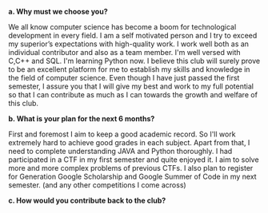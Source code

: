 **a. Why must we choose you?**

We all know computer science has become a boom for technological development in every field. I am a self motivated person and I try to exceed my superior’s expectations with high-quality work. I work well both as an individual contributor and also as a team member.
I'm well versed with C,C++ and SQL. I'm learning Python now.
I believe this club will surely prove to be an excellent platform for me to establish my skills and knowledge in the field of computer science.
Even though I have just passed the first semester, I assure you that I will give my best and work to my full potential so that I can contribute as much as I can towards the growth and welfare of this club.

**b. What is your plan for the next 6 months?**

First and foremost I aim to keep a good academic record. So I'll work extremely hard to achieve good grades in each subject. Apart from that, I need to complete understanding
JAVA and Python thoroughly. I had participated in a CTF in my first semester and quite enjoyed it. I aim to solve more and more complex problems of previous CTFs. I also plan to register for Generation Google Scholarship and Google Summer of Code in my next semester. (and any other competitions I come across)

**c. How would you contribute back to the club?**
